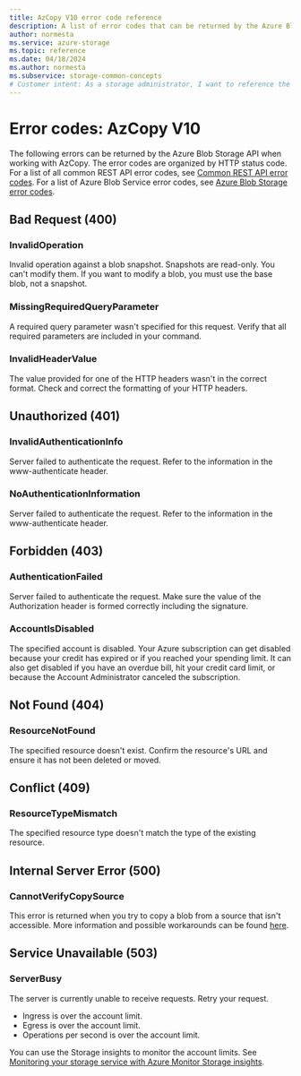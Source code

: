 ```yaml
---
title: AzCopy V10 error code reference
description: A list of error codes that can be returned by the Azure Blob Storage API when working with AzCopy
author: normesta
ms.service: azure-storage
ms.topic: reference
ms.date: 04/18/2024
ms.author: normesta
ms.subservice: storage-common-concepts
# Customer intent: As a storage administrator, I want to reference the AzCopy error codes and their meanings, so that I can quickly diagnose and resolve issues related to Azure Blob Storage API requests.
---
```


# Error codes: AzCopy V10

The following errors can be returned by the Azure Blob Storage API when working with AzCopy. The error codes are organized by HTTP status code. For a list of all common REST API error codes, see [Common REST API error codes](/rest/api/storageservices/common-rest-api-error-codes). For a list of Azure Blob Service error codes, see [Azure Blob Storage error codes](/rest/api/storageservices/blob-service-error-codes).

## Bad Request (400)

### InvalidOperation

Invalid operation against a blob snapshot. Snapshots are read-only. You can't modify them. If you want to modify a blob, you must use the base blob, not a snapshot.

### MissingRequiredQueryParameter

A required query parameter wasn't specified for this request. Verify that all required parameters are included in your command.

### InvalidHeaderValue

The value provided for one of the HTTP headers wasn't in the correct format. Check and correct the formatting of your HTTP headers.

## Unauthorized (401)

### InvalidAuthenticationInfo

Server failed to authenticate the request. Refer to the information in the www-authenticate header.

### NoAuthenticationInformation

Server failed to authenticate the request. Refer to the information in the www-authenticate header.

## Forbidden (403)

### AuthenticationFailed

Server failed to authenticate the request. Make sure the value of the Authorization header is formed correctly including the signature.

### AccountIsDisabled

The specified account is disabled. Your Azure subscription can get disabled because your credit has expired or if you reached your spending limit. It can also get disabled if you have an overdue bill, hit your credit card limit, or because the Account Administrator canceled the subscription.

## Not Found (404)

### ResourceNotFound

The specified resource doesn't exist. Confirm the resource's URL and ensure it has not been deleted or moved.

## Conflict (409)

### ResourceTypeMismatch

The specified resource type doesn't match the type of the existing resource. 

## Internal Server Error (500)

### CannotVerifyCopySource

This error is returned when you try to copy a blob from a source that isn't accessible. More information and possible workarounds can be found [here](/troubleshoot/azure/azure-storage/blobs/connectivity/copy-blobs-between-storage-accounts-network-restriction#copy-blobs-between-storage-accounts-in-a-hub-spoke-architecture-using-private-endpoints).

## Service Unavailable (503)

### ServerBusy

The server is currently unable to receive requests. Retry your request.

- Ingress is over the account limit.
- Egress is over the account limit.
- Operations per second is over the account limit.

You can use the Storage insights to monitor the account limits. See [Monitoring your storage service with Azure Monitor Storage insights](storage-insights-overview.md).
